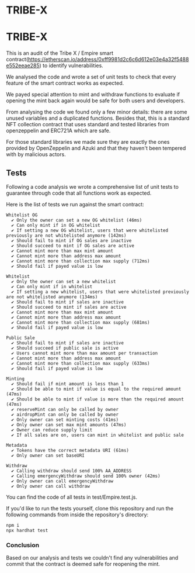 # TRIBE-X

# TRIBE-X

This is an audit of the Tribe X / Empire smart contract(https://etherscan.io/address/0xff9981d2c6c6d612e03e4a32f5488e552eeae285) to identify vulnerabilities.

We analysed the code and wrote a set of unit tests to check that every feature of the smart contract works as expected.

We payed special attention to mint and withdraw functions to evaluate if opening the mint back again would be safe for both users and developers.

From analysing the code we found only a few minor details: there are some unused variables and a duplicated functions. Besides that, this is a standard NFT collection contract that uses standard and tested libraries from openzeppelin and ERC721A which are safe.

For those standard libraries we made sure they are exactly the ones provided by OpenZeppelin and Azuki and that they haven't been tempered with by malicious actors.

## Tests

Following a code analysis we wrote a comprehensive list of unit tests to guarantee through code that all functions work as expected.

Here is the list of tests we run against the smart contract:

    Whitelist OG
      ✔ Only the owner can set a new OG whitelist (46ms)
      ✔ Can only mint if in OG whitelist
      ✔ If setting a new OG whitelist, users that were whitelisted previously are not whitelisted anymore (142ms)
      ✔ Should fail to mint if OG sales are inactive
      ✔ Should succeed to mint if OG sales are active
      ✔ Cannot mint more than max mint amount
      ✔ Cannot mint more than address max amount
      ✔ Cannot mint more than collection max supply (712ms)
      ✔ Should fail if payed value is low

    Whitelist
      ✔ Only the owner can set a new whitelist
      ✔ Can only mint if in whitelist
      ✔ If setting a new whitelist, users that were whitelisted previously are not whitelisted anymore (134ms)
      ✔ Should fail to mint if sales are inactive
      ✔ Should succeed to mint if sales are active
      ✔ Cannot mint more than max mint amount
      ✔ Cannot mint more than address max amount
      ✔ Cannot mint more than collection max supply (681ms)
      ✔ Should fail if payed value is low

    Public Sale
      ✔ Should fail to mint if sales are inactive
      ✔ Should succeed if public sale is active
      ✔ Users cannot mint more than max amount per transaction
      ✔ Cannot mint more than address max amount
      ✔ Cannot mint more than collection max supply (633ms)
      ✔ Should fail if payed value is low

    Minting
      ✔ Should fail if mint amount is less than 1
      ✔ Should be able to mint if value is equal to the required amount (47ms)
      ✔ Should be able to mint if value is more than the required amount (47ms)
      ✔ reserveMint can only be called by owner
      ✔ airdropMint can only be called by owner
      ✔ Only owner can set minting costs (41ms)
      ✔ Only owner can set max mint amounts (47ms)
      ✔ Owner can reduce supply limit
      ✔ If all sales are on, users can mint in whitelist and public sale

    Metadata
      ✔ Tokens have the correct metadata URI (61ms)
      ✔ Only owner can set baseURI

    Withdraw
      ✔ Calling withdraw should send 100% AA_ADDRESS
      ✔ Calling emergencyWithdraw should send 100% owner (42ms)
      ✔ Only owner can call emergencyWithdraw
      ✔ Only owner can call withdraw

You can find the code of all tests in test/Empire.test.js.

If you'd like to run the tests yourself, clone this repository and run the following commands from inside the repository's directory:

```
npm i
npx hardhat test
```

### Conclusion

Based on our analysis and tests we couldn't find any vulnerabilities and commit that the contract is deemed safe for reopening the mint.
